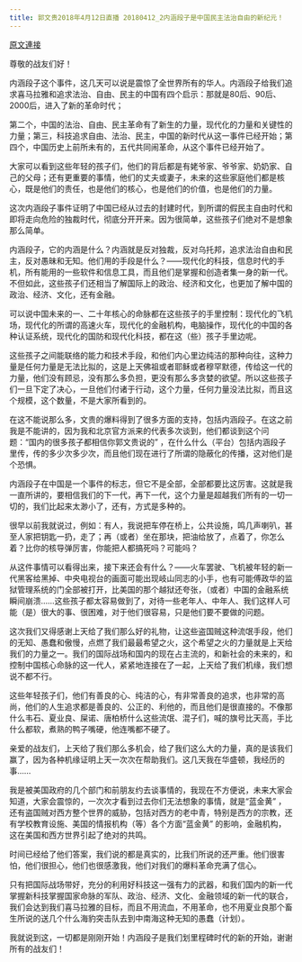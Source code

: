 ```yaml
---
title: 郭文贵2018年4月12日直播 20180412_2内涵段子是中国民主法治自由的新纪元！
---
```


[原文連接](https://gnews.org/ThreadView/53477466)

尊敬的战友们好！


内涵段子这个事件，这几天可以说是震惊了全世界所有的华人。内涵段子给我们追求喜马拉雅和追求法治、自由、民主的中国有四个启示：那就是80后、90后、2000后，进入了新的革命时代；


第二个，中国的法治、自由、民主革命有了新生的力量，现代化的力量和关键性的力量；第三，科技追求自由、法治、民主，中国的新时代从这一事件已经开始；第四个，中国历史上前所未有的，五代共同闹革命，从这个事件已经开始了。


大家可以看到这些年轻的孩子们，他们的背后都是有姥爷家、爷爷家、奶奶家、自己的父母；还有更重要的事情，他们的丈夫或妻子，未来的这些家庭他们都是核心，既是他们的责任，也是他们的核心，也是他们的价值，也是他们的力量。


这次内涵段子事件证明了中国已经从过去的封建时代，到所谓的假民主自由时代和即将走向危险的独裁时代，彻底分开开来。因为很简单，这些孩子们绝对不是想象那么简单。


内涵段子，它的内涵是什么？内涵就是反对独裁，反对乌托邦，追求法治自由和民主，反对愚昧和无知。他们用的手段是什么？——现代化的科技，信息时代的手机，所有能用的一些软件和信息工具，而且他们是掌握和创造者集一身的新一代。不但如此，这些孩子们还相当了解国际上的政治、经济和文化，也更加了解中国的政治、经济、文化，还有金融。


可以说中国未来的一、二十年核心的命脉都在这些孩子的手里控制：现代化的飞机场，现代化的所谓的高速火车，现代化的金融机构，电脑操作，现代化的中国的各种认证系统，现代化的国防和现代化科技，都在这（些）孩子手里边呢。


这些孩子之间能联络的能力和技术手段，和他们内心里边纯洁的那种向往，这种力量是任何力量是无法比拟的，这是上天佛祖或者耶稣或者穆罕默德，传给这一代的力量，他们没有顾忌，没有那么多负担，更没有那么多贪婪的欲望。所以这些孩子们一旦下定了决心，一旦他们付诸于行动，这个力量，任何力量没法比拟，而且这个规模，这个数量，不是大家所看到的。


在这不能说那么多，文贵的爆料得到了很多方面的支持，包括内涵段子。在这之前我是不能讲的，因为我和北京官方派来的代表多次谈到，他们都谈到这个问题：“国内的很多孩子都相信你郭文贵说的” ，在什么什么（平台）包括内涵段子里传，传的多少次多少次，而且他们现在进行了所谓的隐蔽化的传播，这对他们是个恐惧。


内涵段子在中国是一个事件的标志，但它不是全部，全部都要比这厉害。这就是我一直所讲的，要相信我们的下一代，再下一代，这个力量是超越我们所有的一切一切的，我们比起来太渺小了，还有，方式是多种的。


很早以前我就说过，例如：有人，我说把车停在桥上，公共设施，鸣几声喇叭，甚至人家把钥匙一扔，走了；再（或者）坐在那块，把油给放了，点着了，你怎么着？比你的核导弹厉害，你能把人都搞死吗？可能吗？


从这件事情可以看得出来，接下来还会有什么？——火车罢驶、飞机被年轻的新一代黑客给黑掉、中央电视台的画面可能出现岐山同志的小手，也有可能傅政华的监狱管理系统的门全部被打开，比美国的那个越狱还夸张，（或者）中国的金融系统瞬间崩溃……这些孩子都太容易做到了，对待一些老年人、中年人、我们这样人可能（是）很大的事、很困难，对于他们很容易，只是他们要不要做的问题。 


这次我们又得感谢上天给了我们那么好的礼物，让这些盗国贼这种流氓手段，他们的无知、愚蠢和傲慢，点燃了我们最最希望之火，这个希望之火的力量就是上天给我们的力量之一。我们的国际战场和国内的现在占主流的，和新社会的未来的，和控制中国核心命脉的这一代人，紧紧地连接在了一起，上天给了我们机缘，我们想说不都不行。


这些年轻孩子们，他们有善良的心、纯洁的心，有非常善良的追求，也非常的高尚，他们的人生追求都是善良的、公正的、利他的，而且他们是很直接的。不像那什么韦石、夏业良、屎诺、唐柏桥什么这些流氓、混子们，喊的旗号比天高，手比什么都软，煮熟的鸭子嘴硬，他连嘴都不硬了。


亲爱的战友们，上天给了我们那么多机会，给了我们这么大的力量，真的是该我们赢了，因为各种机缘证明上天一次次在帮助我们。这几天我在华盛顿，我经历的事……


我是被美国政府的几个部门和前朋友约去谈事情的，我现在不方便说，未来大家会知道，大家会震惊的，一次次才看到过去你们无法想象的事情，就是“蓝金黄” ，还有盗国贼对西方整个世界的威胁，包括对西方的老中青，特别是西方的宗教，还有学校教育设施、美国的情报机构（等）各个方面“蓝金黄” 的影响，金融机构，这在美国和西方世界引起了绝对的共鸣。


时间已经给了他们答案，我们说的都是真实的，比我们所说的还严重。他们很害怕，他们很担心，他们也很感激我，他们对我们的爆料革命充满了信心。


只有把国际战场带好，充分的利用好科技这一强有力的武器，和我们国内的新一代掌握新科技掌握国家命脉的军队、政治、经济、文化、金融领域的新一代的联合，我们会达到我们喜马拉雅的目标，而且不用流血，不用革命，也不用夏业良那个畜生所说的送几个什么海豹突击队去到中南海这种无知的愚蠢（计划）。


我就说到这，一切都是刚刚开始！内涵段子是我们划里程碑时代的新的开始，谢谢所有的战友们！
